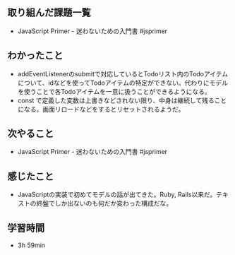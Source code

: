 ## 取り組んだ課題一覧
- JavaScript Primer - 迷わないための入門書 #jsprimer
## わかったこと
- addEventListenerのsubmitで対応しているとTodoリスト内のTodoアイテムについて、idなどを使ってTodoアイテムの特定ができない。代わりにモデルを使うことで各Todoアイテムを一意に扱うことができるようになる。
- const で定義した変数は上書きなどされない限り、中身は継続して残ることになる。画面リロードなどをするとリセットされるようだ。
## 次やること
- JavaScript Primer - 迷わないための入門書 #jsprimer
## 感じたこと
- JavaScriptの実装で初めてモデルの話が出てきた。Ruby, Rails以来だ。テキストの終盤でしか出ないのも何だか変わった構成だな。
## 学習時間
- 3h 59min
